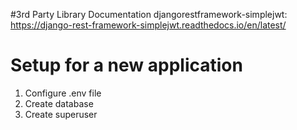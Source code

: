 #3rd Party Library Documentation
djangorestframework-simplejwt: https://django-rest-framework-simplejwt.readthedocs.io/en/latest/

# Setup for a new application
1. Configure .env file 
2. Create database
3. Create superuser
